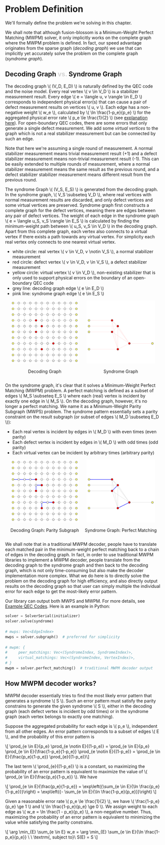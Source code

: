 
# Problem Definition

We'll formally define the problem we're solving in this chapter.

We shall note that although fusion-blossom is a Minimum-Weight Perfect Matching (MWPM) solver, it only implicitly works on the complete graph where the MWPM problem is defined.
In fact, our speed advantage originates from the sparse graph (*decoding graph*) we use that can implicitly yet accurately solve the problem on the complete graph (*syndrome graph*).

## Decoding Graph <strong style="color:lightgrey;">vs.</strong> Syndrome Graph

The decoding graph \\( (V_D, E_D) \\) is naturally defined by the QEC code and the noise model.
Every real vertex \\( v \in V_D \\) is a stabilizer measurement result.
Every edge \\( e = \langle u, v \rangle \in E_D \\) corresponds to independent physical error(s) that can cause a pair of defect measurement results on vertices \\( u, v \\).
Each edge has a non-negative weight \\( w_e \\), calculated by \\( \ln \frac{1-p_e}{p_e} \\) for the aggregated physical error rate \\( p_e \le \frac{1}{2} \\) (see [explanation here](#how-mwpm-decoder-works)).
For open-boundary QEC codes, there are some errors that only generate a single defect measurement. We add some *virtual vertices* to the graph which is not a real stabilizer measurement but can be connected by such an edge.

Note that here we're assuming a single round of measurement.
A normal stabilizer measurement means trivial measurement result (+1) and a defect stabilizer measurement means non-trivial measurement result (-1).
This can be easily extended to multiple rounds of measurement, where a normal stabilizer measurement means the same result as the previous round, and a defect stabilizer stabilizer measurement means different result from the previous round.

The syndrome Graph \\( (V_S, E_S) \\) is generated from the decoding graph.
In the syndrome graph, \\( V_S \subseteq V_D \\), where real vertices with normal measurement results are discarded, and only defect vertices and some virtual vertices are preserved.
Syndrome graph first constructs a complete graph for the defect vertices, meaning there are edges between any pair of defect vertices.
The weight of each edge in the syndrome graph \\( e = \langle u_S, v_S \rangle \in E_S \\) is calculated by finding the minimum-weight path between \\( u_S, v_S \in V_D \\) in the decoding graph.
Apart from this complete graph, each vertex also connects to a virtual vertex if there exists a path towards any virtual vertex.
For simplicity each real vertex only connects to one nearest virtual vertex.


- white circle: real vertex \\( v \in V_D, v \notin V_S \\), a normal stabilizer measurement
- red circle: defect vertex \\( v \in V_D, v \in V_S \\), a defect stabilizer measurement
- yellow circle: virtual vertex  \\( v \in V_D \\), non-existing stabilizer that is only used to support physical errors on the boundary of an open-boundary QEC code
- grey line: decoding graph edge \\( e \in E_D \\)
- pink line: syndrome graph edge \\( e \in E_S \\)

<div style="display: flex; justify-content: center;">
    <div style="width: 49%; text-align: center;">
        <img style="width: 90%;" src="img/decoding-graph.png"/>
        <p>Decoding Graph</p>
    </div>
    <div style="width: 49%; text-align: center;">
        <img style="width: 90%;" src="img/syndrome-graph.png"/>
        <p>Syndrome Graph</p>
    </div>
</div>

On the syndrome graph, it's clear that it solves a Minimum-Weight Perfect Matching (MWPM) problem.
A perfect matching is defined as a subset of edges \\( M_S \subseteq E_S \\) where each (real) vertex is incident by exactly one edge in \\( M_S \\).
On the decoding graph, however, it's no longer a perfect matching.
We name it as a Minimum-Weight Parity Subgraph (MWPS) problem.
The syndrome pattern essentially sets a parity constraint on the result subgraph (or subset of edges \\( M_D \subseteq E_D \\)): 

- Each real vertex is incident by edges in \\( M_D \\) with even times (even parity)
- Each defect vertex is incident by edges in \\( M_D \\) with odd times (odd parity)
- Each virtual vertex can be incident by arbitrary times (arbitrary parity)

<div style="display: flex; justify-content: center;">
    <div style="width: 49%; text-align: center;">
        <img style="width: 90%;" src="img/decoding-graph-result.png"/>
        <p>Decoding Graph: Parity Subgraph</p>
    </div>
    <div style="width: 49%; text-align: center;">
        <img style="width: 90%;" src="img/syndrome-graph-result.png"/>
        <p>Syndrome Graph: Perfect Matching</p>
    </div>
</div>

We shall note that in a traditional MWPM decoder, people have to translate each matched pair in the minimum-weight perfect matching back to a chain of edges in the decoding graph.
In fact, in order to use traditional MWPM libraries to implement a MWPM decoder, people translate from the decoding graph to the syndrome graph and then back to the decoding graph, which is not only time-consuming but also make the decoder implementation more complex.
What we do here is to directly solve the problem on the decoding graph for high efficiency, and also directly output results on the decoding graph so that user can simply multiple the individual error for each edge to get the most-likely error pattern.

Our library can output both MWPS and MWPM. For more details, see [Example QEC Codes](demo/example-qec-codes.md). Here is an example in Python:

```python
solver = SolverSerial(initializer)
solver.solve(syndrome)

# mwps: Vec<EdgeIndex>
mwps = solver.subgraph()  # preferred for simplicity

# mwpm: {
#     peer_matchings: Vec<(SyndromeIndex, SyndromeIndex)>,
#     virtual_matchings: Vec<(SyndromeIndex, VertexIndex)>,
# }
mwpm = solver.perfect_matching()  # traditional MWPM decoder output
```

## How MWPM decoder works?

MWPM decoder essentially tries to find the most likely error pattern that generates a syndrome \\( S \\).
Such an error pattern must satisfy the parity constrains to generate the given syndrome \\( S \\), either in the decoding graph (each defect vertex is incident by odd times) or in the syndrome graph (each vertex belongs to exactly one matching).

Suppose the aggregated probability for each edge is \\( p_e \\), independent from all other edges.
An error pattern corresponds to a subset of edges \\( E \\), and the probability of this error pattern is

\\[ \prod_{e \in E}{p_e} \prod_{e \notin E}{(1-p_e)} = \prod_{e \in E}{p_e} \prod_{e \in E}{\frac{1-p_e}{1-p_e}} \prod_{e \notin E}{(1-p_e)} = \prod_{e \in E}{\frac{p_e}{1-p_e}} \prod_{e}{(1-p_e)}\\]

The last term \\( \prod_{e}{(1-p_e)} \\) is a constant, so maximizing the probability of an error pattern is equivalent to maximize the value of \\( \prod_{e \in E}{\frac{p_e}{1-p_e}} \\). We have

\\[ \prod_{e \in E}{\frac{p_e}{1-p_e}} = \exp\left({\sum_{e \in E}{\ln \frac{p_e}{1-p_e}}}\right) = \exp\left({- \sum_{e \in E}{\ln \frac{1-p_e}{p_e}}}\right) \\]

Given a reasonable error rate \\( p_e \le \frac{1}{2} \\), we have \\( \frac{1-p_e}{p_e} \ge 1 \\) and \\( \ln \frac{1-p_e}{p_e} \ge 0 \\). We assign weight to each edge as \\( w_e = \ln \frac{1 - p_e}{p_e} \\), a non-negative number. Thus, maximizing the probability of an error pattern is equivalent to minimizing the value while satisfying the parity constrains.

\\[ \arg \min_{E} \sum_{e \in E} w_e = \arg \min_{E} \sum_{e \in E}{\ln \frac{1-p_e}{p_e}} \ \ \textrm{, subject to}\ S(E) = S \\]

